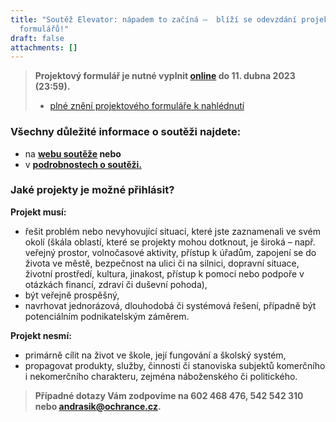 ```yaml
---
title: "Soutěž Elevator: nápadem to začíná –  blíží se odevzdání projektových
  formulářů!"
draft: false
attachments: []
---
```

> **Projektový formulář je nutné vyplnit [online](https://forms.gle/cTvL3iYXMuKgrkSb6) do 11. dubna 2023 (23:59).** [](https://forms.gle/cTvL3iYXMuKgrkSb6)
>
> * [plné znění projektového formuláře k nahlédnutí](https://deti.ochrance.cz/media/formular_navrhu_projektu.pdf)

### **Všechny důležité informace o soutěži najdete:**

* na **[webu soutěže](deti.ochrance.cz/elevator) nebo** 
* v **[podrobnostech o soutěži.](https://deti.ochrance.cz/media/podrobne_informace_a_podminky_souteze-final3.0.pdf)**

### Jaké projekty je možné přihlásit?

**Projekt musí:**

* řešit problém nebo nevyhovující situaci, které jste zaznamenali ve svém okolí (škála oblastí, které se projekty mohou dotknout, je široká – např. veřejný prostor, volnočasové aktivity, přístup k úřadům, zapojení se do života ve městě, bezpečnost na ulici či na silnici, dopravní situace, životní prostředí, kultura, jinakost, přístup k pomoci nebo podpoře v otázkách financí, zdraví či duševní pohoda),
* být veřejně prospěšný,
* navrhovat jednorázová, dlouhodobá či systémová řešení, případně být potenciálním podnikatelským záměrem.

**Projekt nesmí:**

* primárně cílit na život ve škole, její fungování a školský systém,
* propagovat produkty, služby, činnosti či stanoviska subjektů komerčního i nekomerčního charakteru, zejména náboženského či politického.

> **Případné dotazy Vám zodpovíme na 602 468 476, 542 542 310 nebo [andrasik@ochrance.cz](mailto:andrasik@ochrance.cz).**

![]()